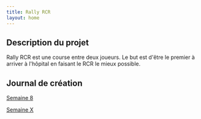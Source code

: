 ```yaml
---
title: Rally RCR
layout: home
---
```


## Description du projet

Rally RCR est une course entre deux joueurs. Le but est d'être le premier à arriver à l'hôpital en faisant le RCR le mieux possible.

## Journal de création

[Semaine 8](journaux/semaine8.md)

[Semaine X](journaux/semaineXX.md)